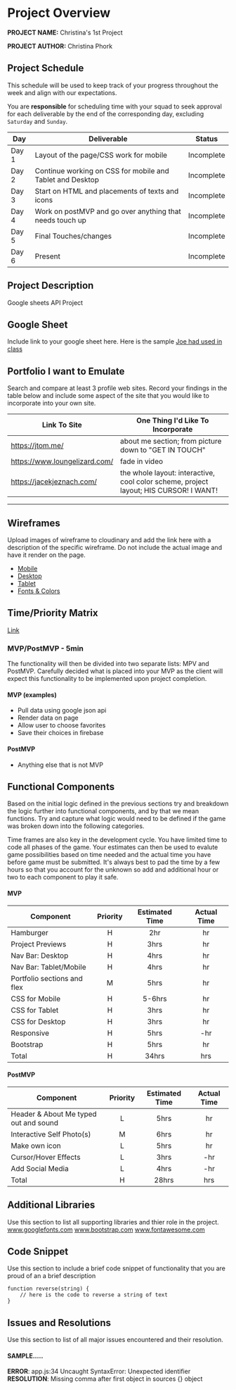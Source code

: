 # Project Overview

**PROJECT NAME:** Christina's 1st Project

**PROJECT AUTHOR:** Christina Phork

## Project Schedule

This schedule will be used to keep track of your progress throughout the week and align with our expectations.  

You are **responsible** for scheduling time with your squad to seek approval for each deliverable by the end of the corresponding day, excluding `Saturday` and `Sunday`.

|  Day | Deliverable | Status
|---|---| ---|
|Day 1| Layout of the page/CSS work for mobile | Incomplete
|Day 2| Continue working on CSS for mobile and Tablet and Desktop | Incomplete
|Day 3| Start on HTML and placements of texts and icons| Incomplete
|Day 4| Work on postMVP and go over anything that needs touch up| Incomplete
|Day 5| Final Touches/changes| Incomplete
|Day 6| Present | Incomplete


## Project Description

Google sheets API Project

## Google Sheet

Include link to your google sheet here.  Here is the sample [Joe had used in class](https://spreadsheets.google.com/feeds/list/1lLER4scBm67_Kh6aY1WIif3ORhnKmZhTgfwNDJht_K4/1/public/full?alt=json) 

## Portfolio I want to Emulate

Search and compare at least 3 profile web sites.  Record your findings in the table below and include some aspect of the site that you would like to incorporate into your own site.

Link To Site  | One Thing I'd Like To Incorporate | 
| ------------- | ------------- |
|https://jtom.me/| about me section; from picture down to "GET IN TOUCH"
|https://www.loungelizard.com/| fade in video|
|https://jacekjeznach.com/|  the whole layout: interactive, cool color  scheme, project layout; HIS CURSOR! I WANT!

---

## Wireframes

Upload images of wireframe to cloudinary and add the link here with a description of the specific wireframe. Do not include the actual image and have it render on the page.  

- [Mobile](https://i.imgur.com/bw5I30c.jpg)
- [Desktop](https://i.imgur.com/QarWqdP.jpg)
- [Tablet](https://i.imgur.com/UABCET7.jpg)
- [Fonts & Colors](https://i.imgur.com/AGuCypi.jpg)




## Time/Priority Matrix 

[Link](https://i.imgur.com/7IpjwXd.jpg)


### MVP/PostMVP - 5min

The functionality will then be divided into two separate lists: MPV and PostMVP.  Carefully decided what is placed into your MVP as the client will expect this functionality to be implemented upon project completion.  

#### MVP (examples)

- Pull data using google json api
- Render data on page 
- Allow user to choose favorites 
- Save their choices in firebase

#### PostMVP 

- Anything else that is not MVP

## Functional Components

Based on the initial logic defined in the previous sections try and breakdown the logic further into functional components, and by that we mean functions.  Try and capture what logic would need to be defined if the game was broken down into the following categories.

Time frames are also key in the development cycle.  You have limited time to code all phases of the game.  Your estimates can then be used to evalute game possibilities based on time needed and the actual time you have before game must be submitted. It's always best to pad the time by a few hours so that you account for the unknown so add and additional hour or two to each component to play it safe.

#### MVP
| Component | Priority | Estimated Time | Actual Time |
| --- | :---: |  :---: | :---: | 
| Hamburger | H | 2hr | hr |
| Project Previews | H | 3hrs | hr |
| Nav Bar: Desktop | H | 4hrs | hr |  
| Nav Bar: Tablet/Mobile| H | 4hrs|  hr | 
| Portfolio sections and flex| M | 5hrs | hr|
| CSS for Mobile| H | 5-6hrs | hr |
| CSS for Tablet | H | 3hrs| hr |
| CSS for Desktop | H | 3hrs| hr |
| Responsive| H | 5hrs | -hr | hr |
| Bootstrap | H | 5hrs | hr |
| Total | H | 34hrs| hrs |

#### PostMVP
| Component | Priority | Estimated Time | Actual Time |
| --- | :---: |  :---: | :---: | 
| Header & About Me typed out and sound| L | 5hrs | hr |
| Interactive Self Photo(s)| M | 6hrs | hr |
| Make own icon | L | 5hrs | hr |
| Cursor/Hover Effects| L | 3hrs | -hr | hr |
| Add Social Media| L | 4hrs | -hr | hr |
| Total | H | 28hrs| hrs |
 
## Additional Libraries
 Use this section to list all supporting libraries and thier role in the project. 
www.googlefonts.com
 www.bootstrap.com
 www.fontawesome.com

## Code Snippet

Use this section to include a brief code snippet of functionality that you are proud of an a brief description  

```
function reverse(string) {
	// here is the code to reverse a string of text
}
```

## Issues and Resolutions
 Use this section to list of all major issues encountered and their resolution.

#### SAMPLE.....
**ERROR**: app.js:34 Uncaught SyntaxError: Unexpected identifier                                
**RESOLUTION**: Missing comma after first object in sources {} object
